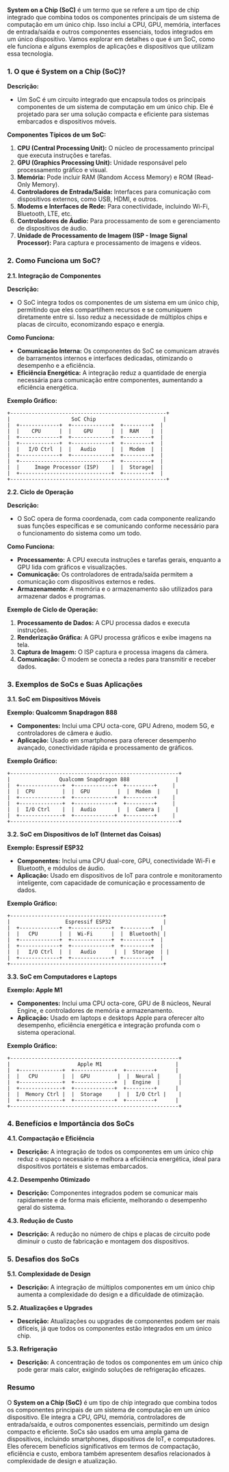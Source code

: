 **System on a Chip (SoC)** é um termo que se refere a um tipo de chip integrado que combina todos os componentes principais de um sistema de computação em um único chip. Isso inclui a CPU, GPU, memória, interfaces de entrada/saída e outros componentes essenciais, todos integrados em um único dispositivo. Vamos explorar em detalhes o que é um SoC, como ele funciona e alguns exemplos de aplicações e dispositivos que utilizam essa tecnologia.

### **1. O que é System on a Chip (SoC)?**

**Descrição:**
- Um SoC é um circuito integrado que encapsula todos os principais componentes de um sistema de computação em um único chip. Ele é projetado para ser uma solução compacta e eficiente para sistemas embarcados e dispositivos móveis.

**Componentes Típicos de um SoC:**
1. **CPU (Central Processing Unit):** O núcleo de processamento principal que executa instruções e tarefas.
2. **GPU (Graphics Processing Unit):** Unidade responsável pelo processamento gráfico e visual.
3. **Memória:** Pode incluir RAM (Random Access Memory) e ROM (Read-Only Memory).
4. **Controladores de Entrada/Saída:** Interfaces para comunicação com dispositivos externos, como USB, HDMI, e outros.
5. **Modems e Interfaces de Rede:** Para conectividade, incluindo Wi-Fi, Bluetooth, LTE, etc.
6. **Controladores de Áudio:** Para processamento de som e gerenciamento de dispositivos de áudio.
7. **Unidade de Processamento de Imagem (ISP - Image Signal Processor):** Para captura e processamento de imagens e vídeos.

### **2. Como Funciona um SoC?**

**2.1. Integração de Componentes**

**Descrição:**
- O SoC integra todos os componentes de um sistema em um único chip, permitindo que eles compartilhem recursos e se comuniquem diretamente entre si. Isso reduz a necessidade de múltiplos chips e placas de circuito, economizando espaço e energia.

**Como Funciona:**
- **Comunicação Interna:** Os componentes do SoC se comunicam através de barramentos internos e interfaces dedicadas, otimizando o desempenho e a eficiência.
- **Eficiência Energética:** A integração reduz a quantidade de energia necessária para comunicação entre componentes, aumentando a eficiência energética.

**Exemplo Gráfico:**

```
+---------------------------------------------------+
|                    SoC Chip                      |
|  +-------------+  +-------------+  +---------+  |
|  |    CPU      |  |    GPU      |  |  RAM    |  |
|  +-------------+  +-------------+  +---------+  |
|  +-------------+  +-------------+  +---------+  |
|  |   I/O Ctrl  |  |   Audio     |  |  Modem  |  |
|  +-------------+  +-------------+  +---------+  |
|  +------------------------------+  +---------+  |
|  |     Image Processor (ISP)    |  |  Storage|  |
|  +------------------------------+  +---------+  |
+---------------------------------------------------+
```

**2.2. Ciclo de Operação**

**Descrição:**
- O SoC opera de forma coordenada, com cada componente realizando suas funções específicas e se comunicando conforme necessário para o funcionamento do sistema como um todo.

**Como Funciona:**
- **Processamento:** A CPU executa instruções e tarefas gerais, enquanto a GPU lida com gráficos e visualizações.
- **Comunicação:** Os controladores de entrada/saída permitem a comunicação com dispositivos externos e redes.
- **Armazenamento:** A memória e o armazenamento são utilizados para armazenar dados e programas.

**Exemplo de Ciclo de Operação:**

1. **Processamento de Dados:** A CPU processa dados e executa instruções.
2. **Renderização Gráfica:** A GPU processa gráficos e exibe imagens na tela.
3. **Captura de Imagem:** O ISP captura e processa imagens da câmera.
4. **Comunicação:** O modem se conecta a redes para transmitir e receber dados.

### **3. Exemplos de SoCs e Suas Aplicações**

**3.1. SoC em Dispositivos Móveis**

**Exemplo: Qualcomm Snapdragon 888**
- **Componentes:** Inclui uma CPU octa-core, GPU Adreno, modem 5G, e controladores de câmera e áudio.
- **Aplicação:** Usado em smartphones para oferecer desempenho avançado, conectividade rápida e processamento de gráficos.

**Exemplo Gráfico:**

```
+-------------------------------------------------------+
|                Qualcomm Snapdragon 888               |
|  +--------------+  +-------------+  +---------+     |
|  |  CPU         |  |  GPU         |  |  Modem  |     |
|  +--------------+  +-------------+  +---------+     |
|  +--------------+  +-------------+  +---------+     |
|  |  I/O Ctrl    |  |  Audio       |  |  Camera |     |
|  +--------------+  +-------------+  +---------+     |
+-------------------------------------------------------+
```

**3.2. SoC em Dispositivos de IoT (Internet das Coisas)**

**Exemplo: Espressif ESP32**
- **Componentes:** Inclui uma CPU dual-core, GPU, conectividade Wi-Fi e Bluetooth, e módulos de áudio.
- **Aplicação:** Usado em dispositivos de IoT para controle e monitoramento inteligente, com capacidade de comunicação e processamento de dados.

**Exemplo Gráfico:**

```
+--------------------------------------------------+
|                  Espressif ESP32                 |
|  +-------------+  +-------------+  +---------+  |
|  |   CPU       |  |  Wi-Fi      |  |  Bluetooth| |
|  +-------------+  +-------------+  +---------+  |
|  +-------------+  +-------------+  +---------+  |
|  |   I/O Ctrl  |  |   Audio      |  |  Storage  | |
|  +-------------+  +-------------+  +---------+  |
+--------------------------------------------------+
```

**3.3. SoC em Computadores e Laptops**

**Exemplo: Apple M1**
- **Componentes:** Inclui uma CPU octa-core, GPU de 8 núcleos, Neural Engine, e controladores de memória e armazenamento.
- **Aplicação:** Usado em laptops e desktops Apple para oferecer alto desempenho, eficiência energética e integração profunda com o sistema operacional.

**Exemplo Gráfico:**

```
+-------------------------------------------------------+
|                      Apple M1                        |
|  +--------------+  +-------------+  +---------+      |
|  |   CPU        |  |  GPU         |  |  Neural |      |
|  +--------------+  +-------------+  |  Engine  |      |
|  +--------------+  +-------------+  +---------+      |
|  |  Memory Ctrl |  |  Storage     |  |  I/O Ctrl |    |
|  +--------------+  +-------------+  +---------+      |
+-------------------------------------------------------+
```

### **4. Benefícios e Importância dos SoCs**

**4.1. Compactação e Eficiência**
- **Descrição:** A integração de todos os componentes em um único chip reduz o espaço necessário e melhora a eficiência energética, ideal para dispositivos portáteis e sistemas embarcados.

**4.2. Desempenho Otimizado**
- **Descrição:** Componentes integrados podem se comunicar mais rapidamente e de forma mais eficiente, melhorando o desempenho geral do sistema.

**4.3. Redução de Custo**
- **Descrição:** A redução no número de chips e placas de circuito pode diminuir o custo de fabricação e montagem dos dispositivos.

### **5. Desafios dos SoCs**

**5.1. Complexidade de Design**
- **Descrição:** A integração de múltiplos componentes em um único chip aumenta a complexidade do design e a dificuldade de otimização.

**5.2. Atualizações e Upgrades**
- **Descrição:** Atualizações ou upgrades de componentes podem ser mais difíceis, já que todos os componentes estão integrados em um único chip.

**5.3. Refrigeração**
- **Descrição:** A concentração de todos os componentes em um único chip pode gerar mais calor, exigindo soluções de refrigeração eficazes.

### **Resumo**

O **System on a Chip (SoC)** é um tipo de chip integrado que combina todos os componentes principais de um sistema de computação em um único dispositivo. Ele integra a CPU, GPU, memória, controladores de entrada/saída, e outros componentes essenciais, permitindo um design compacto e eficiente. SoCs são usados em uma ampla gama de dispositivos, incluindo smartphones, dispositivos de IoT, e computadores. Eles oferecem benefícios significativos em termos de compactação, eficiência e custo, embora também apresentem desafios relacionados à complexidade de design e atualização.
